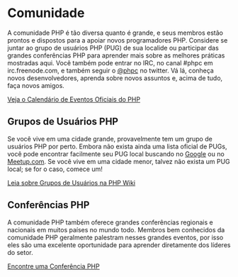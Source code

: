 # Comunidade

A comunidade PHP é tão diversa quanto é grande, e seus membros estão prontos e dispostos para a apoiar novos programadores PHP. Considere se juntar ao grupo de usuários PHP (PUG) de sua localide ou participar das grandes conferências PHP para aprender mais sobre as melhores práticas mostradas aqui. Você também pode entrar no IRC, no canal #phpc em irc.freenode.com, e também seguir o [@phpc][phpc-twitter] no twitter. Vá lá, conheça novos desenvolvedores, aprenda sobre novos assuntos e, acima de tudo, faça novos amigos.

[Veja o Calendário de Eventos Oficiais do PHP][php-calendar]

## Grupos de Usuários PHP

Se você vive em uma cidade grande, provavelmente tem um grupo de usuários PHP por perto. Embora não exista ainda uma lista oficial de PUGs, você pode encontrar facilmente seu PUG local buscando no [Google][google] ou no [Meetup.com][meetup]. Se você vive em uma cidade menor, talvez não exista um PUG local; se for o caso, comece um!

[Leia sobre Grupos de Usuários na PHP Wiki][php-wiki]

## Conferências PHP

A comunidade PHP também oferece grandes conferências regionais e nacionais em muitos países no mundo todo. Membros bem conhecidos da comunidade PHP geralmente palestram nesses grandes eventos, por isso eles são uma excelente oportunidade para aprender diretamente dos líderes do setor.

[Encontre uma Conferência PHP][php-conf]

[php-calendar]: http://www.php.net/cal.php
[google]: https://www.google.com/search?q=php+user+group+near+me
[meetup]: http://www.meetup.com/find/
[php-wiki]: https://wiki.php.net/usergroups
[php-conf]: http://php.net/conferences/index.php
[phpc-twitter]: https://twitter.com/phpc
